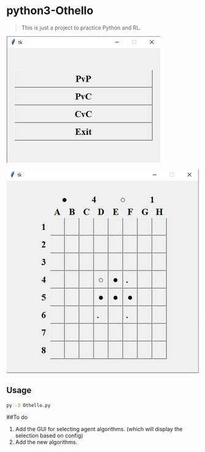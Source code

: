 # python3-Othello
>This is just a project to practice Python and RL.

![](.\img\main_menu.png)

![](.\img\game.png)

## Usage

```sh
py -3 Othello.py
```

##To do
1. Add the GUI for selecting agent algorithms.	(which will display the selection based on config)
2. Add the new algorithms.
